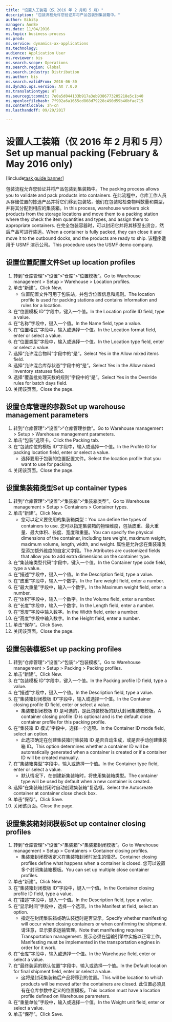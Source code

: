 ```yaml
--- 
title: "设置人工装箱（仅 2016 年 2 月和 5 月）"
description: "包装流程允许您验证并将产品包装到集装箱中。"
author: BibiSp
manager: AnnBe
ms.date: 11/04/2016
ms.topic: business-process
ms.prod: 
ms.service: dynamics-ax-applications
ms.technology: 
audience: Application User
ms.reviewer: bis
ms.search.scope: Operations
ms.search.region: Global
ms.search.industry: Distribution
ms.author: bis
ms.search.validFrom: 2016-06-30
ms.dyn365.ops.version: AX 7.0.0
ms.translationtype: HT
ms.sourcegitcommit: 7e0a5d044133b917a3eb9386773205218e5c1b40
ms.openlocfilehash: 7f992a6a1655cd868d79228c490d59b46bfae715
ms.contentlocale: zh-cn
ms.lasthandoff: 09/29/2017

---
```

# <a name="set-up-manual-packing-february--may-2016-only"></a><span data-ttu-id="3db85-103">设置人工装箱（仅 2016 年 2 月和 5 月）</span><span class="sxs-lookup"><span data-stu-id="3db85-103">Set up manual packing (February & May 2016 only)</span></span>

[!include[task guide banner](../../includes/task-guide-banner.md)]

<span data-ttu-id="3db85-104">包装流程允许您验证并将产品包装到集装箱中。</span><span class="sxs-lookup"><span data-stu-id="3db85-104">The packing process allows you to validate and pack products into containers.</span></span> <span data-ttu-id="3db85-105">在此流程中，仓库工作人员从存储位置的拣选产品并将它们移到包装站，他们在包装站检查物料数量和类型，并将其分配到相应的集装箱。</span><span class="sxs-lookup"><span data-stu-id="3db85-105">In this process, warehouse workers pick products from the storage locations and move them to a packing station where they check the item quantities and types, and assign them to appropriate containers.</span></span> <span data-ttu-id="3db85-106">在完全包装容器时，可以封闭它并将其移至出货台，然后产品可进行装运。</span><span class="sxs-lookup"><span data-stu-id="3db85-106">When a container is fully packed, they can close it and move it to the outbound docks, and the products are ready to ship.</span></span> <span data-ttu-id="3db85-107">该程序适用于 USMF 演示公司。</span><span class="sxs-lookup"><span data-stu-id="3db85-107">This procedure uses the USMF demo company.</span></span>


## <a name="set-up-location-profiles"></a><span data-ttu-id="3db85-108">设置位置配置文件</span><span class="sxs-lookup"><span data-stu-id="3db85-108">Set up location profiles</span></span>
1. <span data-ttu-id="3db85-109">转到“仓库管理”>“设置”>“仓库”>“位置模板”。</span><span class="sxs-lookup"><span data-stu-id="3db85-109">Go to Warehouse management > Setup > Warehouse > Location profiles.</span></span>
2. <span data-ttu-id="3db85-110">单击“新建”。</span><span class="sxs-lookup"><span data-stu-id="3db85-110">Click New.</span></span>
    * <span data-ttu-id="3db85-111">位置配置文件可用于包装站，并包含位置信息和规则。</span><span class="sxs-lookup"><span data-stu-id="3db85-111">The location profile is used for packing stations and contains information and rules for a location.</span></span>  
3. <span data-ttu-id="3db85-112">在“位置模板 ID”字段中，键入一个值。</span><span class="sxs-lookup"><span data-stu-id="3db85-112">In the Location profile ID field, type a value.</span></span>
4. <span data-ttu-id="3db85-113">在“名称”字段中，键入一个值。</span><span class="sxs-lookup"><span data-stu-id="3db85-113">In the Name field, type a value.</span></span>
5. <span data-ttu-id="3db85-114">在“位置格式”字段中，输入或选择一个值。</span><span class="sxs-lookup"><span data-stu-id="3db85-114">In the Location format field, enter or select a value.</span></span>
6. <span data-ttu-id="3db85-115">在“位置类型”字段中，输入或选择一个值。</span><span class="sxs-lookup"><span data-stu-id="3db85-115">In the Location type field, enter or select a value.</span></span>
7. <span data-ttu-id="3db85-116">选择“允许混合物料”字段中的“是”。</span><span class="sxs-lookup"><span data-stu-id="3db85-116">Select Yes in the Allow mixed items field.</span></span>
8. <span data-ttu-id="3db85-117">选择“允许混合库存状态”字段中的“是”。</span><span class="sxs-lookup"><span data-stu-id="3db85-117">Select Yes in the Allow mixed  inventory statuses field.</span></span>
9. <span data-ttu-id="3db85-118">选择“覆盖批处理天数的规则”字段中的“是”。</span><span class="sxs-lookup"><span data-stu-id="3db85-118">Select Yes in the Override rules for batch days field.</span></span>
10. <span data-ttu-id="3db85-119">关闭该页面。</span><span class="sxs-lookup"><span data-stu-id="3db85-119">Close the page.</span></span>

## <a name="set-up-warehouse-management-parameters"></a><span data-ttu-id="3db85-120">设置仓库管理的参数</span><span class="sxs-lookup"><span data-stu-id="3db85-120">Set up warehouse management parameters</span></span> 
1. <span data-ttu-id="3db85-121">转到“仓库管理”>“设置”>“仓库管理参数”。</span><span class="sxs-lookup"><span data-stu-id="3db85-121">Go to Warehouse management > Setup > Warehouse management parameters.</span></span>
2. <span data-ttu-id="3db85-122">单击“包装”选项卡。</span><span class="sxs-lookup"><span data-stu-id="3db85-122">Click the Packing tab.</span></span>
3. <span data-ttu-id="3db85-123">在“包装库位的模板 ID”字段中，输入或选择一个值。</span><span class="sxs-lookup"><span data-stu-id="3db85-123">In the Profile ID for packing location field, enter or select a value.</span></span>
    * <span data-ttu-id="3db85-124">选择要用于包装的位置配置文件。</span><span class="sxs-lookup"><span data-stu-id="3db85-124">Select the location profile that you want to use for packing.</span></span>  
4. <span data-ttu-id="3db85-125">关闭该页面。</span><span class="sxs-lookup"><span data-stu-id="3db85-125">Close the page.</span></span>

## <a name="set-up-container-types"></a><span data-ttu-id="3db85-126">设置集装箱类型</span><span class="sxs-lookup"><span data-stu-id="3db85-126">Set up container types</span></span>
1. <span data-ttu-id="3db85-127">转到“仓库管理”>“设置”>“集装箱”>“集装箱类型”。</span><span class="sxs-lookup"><span data-stu-id="3db85-127">Go to Warehouse management > Setup > Containers > Container types.</span></span>
2. <span data-ttu-id="3db85-128">单击“新建”。</span><span class="sxs-lookup"><span data-stu-id="3db85-128">Click New.</span></span>
    * <span data-ttu-id="3db85-129">您可以定义要使用的集装箱类型：</span><span class="sxs-lookup"><span data-stu-id="3db85-129">You can define the types of containers to use.</span></span> <span data-ttu-id="3db85-130">您可以指定集装箱的物理维度，包括皮重、最大重量、最大体积、长度、宽度和重量。</span><span class="sxs-lookup"><span data-stu-id="3db85-130">You can specify the physical dimensions of the container, including tare weight, maximum weight, maximum volume, length, width, and weight.</span></span>  <span data-ttu-id="3db85-131">属性是允许您在集装箱类型添加额外维度的自定义字段。</span><span class="sxs-lookup"><span data-stu-id="3db85-131">The Attributes are customized fields that allow you to add extra dimensions on the container type.</span></span>     
3. <span data-ttu-id="3db85-132">在“集装箱类型代码”字段中，键入一个值。</span><span class="sxs-lookup"><span data-stu-id="3db85-132">In the Container type code field, type a value.</span></span>
4. <span data-ttu-id="3db85-133">在“描述”字段中，键入一个值。</span><span class="sxs-lookup"><span data-stu-id="3db85-133">In the Description field, type a value.</span></span>
5. <span data-ttu-id="3db85-134">在“皮重”字段中，输入一个数字。</span><span class="sxs-lookup"><span data-stu-id="3db85-134">In the Tare weight field, enter a number.</span></span>
6. <span data-ttu-id="3db85-135">在“最大重量”字段中，输入一个数字。</span><span class="sxs-lookup"><span data-stu-id="3db85-135">In the Maximum weight field, enter a number.</span></span>
7. <span data-ttu-id="3db85-136">在“体积”字段中，输入一个数字。</span><span class="sxs-lookup"><span data-stu-id="3db85-136">In the Volume field, enter a number.</span></span>
8. <span data-ttu-id="3db85-137">在“长度”字段中，输入一个数字。</span><span class="sxs-lookup"><span data-stu-id="3db85-137">In the Length field, enter a number.</span></span>
9. <span data-ttu-id="3db85-138">在“宽度”字段中输入数字。</span><span class="sxs-lookup"><span data-stu-id="3db85-138">In the Width field, enter a number.</span></span>
10. <span data-ttu-id="3db85-139">在“高度”字段中输入数字。</span><span class="sxs-lookup"><span data-stu-id="3db85-139">In the Height field, enter a number.</span></span>
11. <span data-ttu-id="3db85-140">单击“保存”。</span><span class="sxs-lookup"><span data-stu-id="3db85-140">Click Save.</span></span>
12. <span data-ttu-id="3db85-141">关闭该页面。</span><span class="sxs-lookup"><span data-stu-id="3db85-141">Close the page.</span></span>

## <a name="set-up-packing-profiles"></a><span data-ttu-id="3db85-142">设置包装模板</span><span class="sxs-lookup"><span data-stu-id="3db85-142">Set up packing profiles</span></span>
1. <span data-ttu-id="3db85-143">转到“仓库管理”>“设置”>“包装”>“包装模板”。</span><span class="sxs-lookup"><span data-stu-id="3db85-143">Go to Warehouse management > Setup > Packing > Packing profiles.</span></span>
2. <span data-ttu-id="3db85-144">单击“新建”。</span><span class="sxs-lookup"><span data-stu-id="3db85-144">Click New.</span></span>
3. <span data-ttu-id="3db85-145">在“包装模板 ID”字段中，键入一个值。</span><span class="sxs-lookup"><span data-stu-id="3db85-145">In the Packing profile ID field, type a value.</span></span>
4. <span data-ttu-id="3db85-146">在“描述”字段中，键入一个值。</span><span class="sxs-lookup"><span data-stu-id="3db85-146">In the Description field, type a value.</span></span>
5. <span data-ttu-id="3db85-147">在“集装箱封闭模板 ID”字段中，输入或选择一个值。</span><span class="sxs-lookup"><span data-stu-id="3db85-147">In the Container closing profile ID field, enter or select a value.</span></span>
    * <span data-ttu-id="3db85-148">集装箱封闭模板 ID 是可选的，是此包装模板的默认封闭集装箱模板。</span><span class="sxs-lookup"><span data-stu-id="3db85-148">A container closing profile ID is optional and is the default close container profile for this packing profile.</span></span>  
6. <span data-ttu-id="3db85-149">在“集装箱 ID 模式”字段中，选择一个选项。</span><span class="sxs-lookup"><span data-stu-id="3db85-149">In the Container ID mode field, select an option.</span></span>
    * <span data-ttu-id="3db85-150">此选项确定在创建集装箱时集装箱 ID 是否自动生成，或是否手动创建集装箱 ID。</span><span class="sxs-lookup"><span data-stu-id="3db85-150">This option determines whether a container ID will be automatically generated when a container is created or if a container ID will be created manually.</span></span>  
7. <span data-ttu-id="3db85-151">在“集装箱类型”字段中，输入或选择一个值。</span><span class="sxs-lookup"><span data-stu-id="3db85-151">In the Container type field, enter or select a value.</span></span>
    * <span data-ttu-id="3db85-152">默认情况下，在创建新集装箱时，将使用集装箱类型。</span><span class="sxs-lookup"><span data-stu-id="3db85-152">The container type will be used by default when a new container is created.</span></span>  
8. <span data-ttu-id="3db85-153">选择“在集装箱封闭时自动创建集装箱”复选框。</span><span class="sxs-lookup"><span data-stu-id="3db85-153">Select the Autocreate container at container close check box.</span></span>
9. <span data-ttu-id="3db85-154">单击“保存”。</span><span class="sxs-lookup"><span data-stu-id="3db85-154">Click Save.</span></span>
10. <span data-ttu-id="3db85-155">关闭该页面。</span><span class="sxs-lookup"><span data-stu-id="3db85-155">Close the page.</span></span>

## <a name="set-up-container-closing-profiles"></a><span data-ttu-id="3db85-156">设置集装箱封闭模板</span><span class="sxs-lookup"><span data-stu-id="3db85-156">Set up container closing profiles</span></span>
1. <span data-ttu-id="3db85-157">转到“仓库管理”>“设置”>“集装箱”>“集装箱封闭模板”。</span><span class="sxs-lookup"><span data-stu-id="3db85-157">Go to Warehouse management > Setup > Containers > Container closing profiles.</span></span>
    * <span data-ttu-id="3db85-158">集装箱封闭模板定义在集装箱封闭时发生的情况。</span><span class="sxs-lookup"><span data-stu-id="3db85-158">Container closing profiles define what happens when a container is closed.</span></span> <span data-ttu-id="3db85-159">您可以设置多个封闭集装箱模板。</span><span class="sxs-lookup"><span data-stu-id="3db85-159">You can set up multiple close container profiles.</span></span>       
2. <span data-ttu-id="3db85-160">单击“新建”。</span><span class="sxs-lookup"><span data-stu-id="3db85-160">Click New.</span></span>
3. <span data-ttu-id="3db85-161">在“集装箱封闭模板 ID”字段中，键入一个值。</span><span class="sxs-lookup"><span data-stu-id="3db85-161">In the Container closing profile ID field, type a value.</span></span>
4. <span data-ttu-id="3db85-162">在“描述”字段中，键入一个值。</span><span class="sxs-lookup"><span data-stu-id="3db85-162">In the Description field, type a value.</span></span>
5. <span data-ttu-id="3db85-163">在“显示时间”字段中，选择一个选项。</span><span class="sxs-lookup"><span data-stu-id="3db85-163">In the Manifest at field, select an option.</span></span>
    * <span data-ttu-id="3db85-164">指定在封闭集装箱或确认装运时是否显示。</span><span class="sxs-lookup"><span data-stu-id="3db85-164">Specify whether manifesting will occur when closing containers or when confirming the shipment.</span></span> <span data-ttu-id="3db85-165">请注意，显示要求运输管理。</span><span class="sxs-lookup"><span data-stu-id="3db85-165">Note that manifesting requires Transportation management.</span></span> <span data-ttu-id="3db85-166">显示必须在运输引擎中实施以正常工作。</span><span class="sxs-lookup"><span data-stu-id="3db85-166">Manifesting must be implemented in the transportation engines in order for it work.</span></span>  
6. <span data-ttu-id="3db85-167">在“仓库”字段中，输入或选择一个值。</span><span class="sxs-lookup"><span data-stu-id="3db85-167">In the Warehouse field, enter or select a value.</span></span>
7. <span data-ttu-id="3db85-168">在“最终装运的默认位置”字段中，输入或选择一个值。</span><span class="sxs-lookup"><span data-stu-id="3db85-168">In the Default location for final shipment field, enter or select a value.</span></span>
    * <span data-ttu-id="3db85-169">这将是封闭集装箱后产品将移到的位置。</span><span class="sxs-lookup"><span data-stu-id="3db85-169">This will be location to which products will be moved after the containers are closed.</span></span> <span data-ttu-id="3db85-170">此位置必须具有在仓库参数中定义的位置模板。</span><span class="sxs-lookup"><span data-stu-id="3db85-170">This location must have a location profile defined on Warehouse parameters.</span></span>  
8. <span data-ttu-id="3db85-171">在“重量单位”字段中，输入或选择一个值。</span><span class="sxs-lookup"><span data-stu-id="3db85-171">In the Weight unit field, enter or select a value.</span></span>
9. <span data-ttu-id="3db85-172">单击“保存”。</span><span class="sxs-lookup"><span data-stu-id="3db85-172">Click Save.</span></span>


